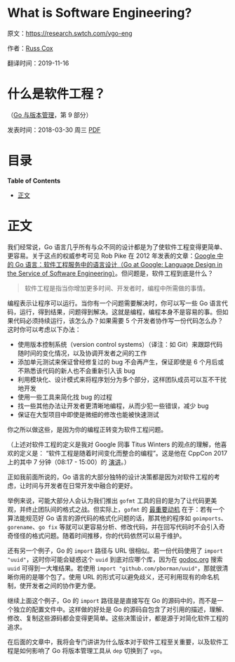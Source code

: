 # What is Software Engineering?

原文：https://research.swtch.com/vgo-eng

作者：[Russ Cox](https://swtch.com/~rsc/)

翻译时间：2019-11-16

# 什么是软件工程？

（[Go 与版本管理](https://research.swtch.com/vgo)，第 9 部分）

发表时间：2018-03-30 周三 [PDF](https://research.swtch.com/vgo-eng.pdf)

# 目录

<!-- START doctoc generated TOC please keep comment here to allow auto update -->
<!-- DON'T EDIT THIS SECTION, INSTEAD RE-RUN doctoc TO UPDATE -->
**Table of Contents**

- [正文](#%E6%AD%A3%E6%96%87)

<!-- END doctoc generated TOC please keep comment here to allow auto update -->

# 正文

我们经常说，Go 语言几乎所有与众不同的设计都是为了使软件工程变得更简单、更容易。关于这点的权威参考可见 Rob Pike 在 2012 年发表的文章：[Google 中的 Go 语言：软件工程服务中的语言设计（Go at Google: Language Design in the Service of Software Engineering）](https://talks.golang.org/2012/splash.article)。但问题是，软件工程到底是什么？

> 软件工程是指当你增加更多时间、开发者时，编程中所需做的事情。

编程表示让程序可以运行。当你有一个问题需要解决时，你可以写一些 Go 语言代码，运行，得到结果，问题得到解决。这就是编程，编程本身不是容易的事。但如果代码必须持续运行，该怎么办？如果需要 5 个开发者协作写一份代码怎么办？这时你可以考虑以下办法：

- 使用版本控制系统（version control systems）（译注：如 Git）来跟踪代码随时间的变化情况，以及协调开发者之间的工作
- 添加单元测试来保证曾经修复过的 bug 不会再产生，保证即使是 6 个月后或不熟悉该代码的新人也不会重新引入该 bug
- 利用模块化、设计模式来将程序划分为多个部分，这样团队成员可以互不干扰地开发
- 使用一些工具来简化找 bug 的过程
- 找一些其他办法让开发者更清晰地编程，从而少犯一些错误，减少 bug
- 保证在大型项目中即使是微细的修改也能被快速测试

你之所以做这些，是因为你的编程正转变为软件工程问题。

（上述对软件工程的定义是我对 Google 同事 Titus Winters 的观点的理解，他喜欢的定义是： “软件工程是随着时间变化而整合的编程”。这是他在 CppCon 2017 上的其中 7 分钟（08:17 - 15:00）的 [演讲](https://www.youtube.com/watch?v=tISy7EJQPzI&t=8m17s)。）

正如我前面所说的，Go 语言的大部分独特的设计决策都是因为对软件工程的考虑，让时间与开发者在日常开发中融合的更好。

举例来说，可能大部分人会认为我们推出 `gofmt` 工具的目的是为了让代码更美观，并终止团队间的格式之战。但实际上，`gofmt` 的 [最重要动机](https://groups.google.com/forum/#!msg/golang-nuts/HC2sDhrZW5Y/7iuKxdbLExkJ) 在于：若有一个算法能规范好 Go 语言的源代码的格式化问题的话，那其他的程序如 `goimports`、`gorename`、`go fix` 等就可以更容易分析、修改代码，并在回写代码时不会引入奇奇怪怪的格式问题。随着时间推移，你的代码依然可以易于维护。

还有另一个例子，Go 的 `import` 路径与 URL 很相似。若一份代码使用了 `import "uuid"`，这时你可能会疑惑这个 `uuid` 到底对应哪个库，因为在 [godoc.org](https://godoc.org/) 搜索 `uuid` 可得到一大堆结果。若使用 `import "github.com/pborman/uuid"`，那就很清晰你用的是哪个包了。使用 URL 的形式可以避免歧义，还可利用现有的命名机制，使开发者之间的协作更方便。

继续上面这个例子，Go 的 `import` 路径是是直接写在 Go 的源码中的，而不是一个独立的配置文件中。这样做的好处是 Go 的源码自包含了对引用的描述，理解、修改、复制这些源码都会变得更简单。这些决策设计，都是源于对简化软件工程的追求。

在后面的文章中，我将会专门讲讲为什么版本对于软件工程至关重要，以及软件工程是如何影响了 Go 将版本管理工具从 `dep` 切换到了 `vgo`。
